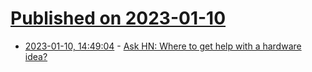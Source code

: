 # [Published on 2023-01-10](index.md)

* [2023-01-10, 14:49:04](https://news.ycombinator.com/item?id=34325633) - [Ask HN: Where to get help with a hardware idea?](https://news.ycombinator.com/item?id=34325633)
